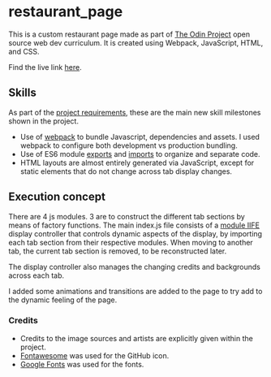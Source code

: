 # restaurant_page

This is a custom restaurant page made as part of [The Odin Project](https://www.theodinproject.com/dashboard) open source web dev curriculum. It is created using Webpack, JavaScript, HTML, and CSS. 

Find the live link [here](https://kaglet.github.io/restaurant_page/).

## Skills

As part of the [project requirements](https://www.theodinproject.com/lessons/node-path-javascript-restaurant-page#project-solution), these are the main new skill milestones shown in the project.

- Use of [webpack](https://webpack.js.org/) to bundle Javascript, dependencies and assets. I used webpack to configure both development vs production bundling.
- Use of ES6 module [exports](https://developer.mozilla.org/en-US/docs/web/javascript/reference/statements/export) and [imports](https://developer.mozilla.org/en-US/docs/Web/JavaScript/Reference/Statements/import) to organize and separate code. 
- HTML layouts are almost entirely generated via JavaScript, except for static elements that do not change across tab display changes.

## Execution concept

There are 4 js modules. 3 are to construct the different tab sections by means of factory functions. The main index.js file consists of a [module IIFE](https://developer.mozilla.org/en-US/docs/Glossary/IIFE) display controller that controls dynamic aspects of the display, by importing each tab section from their respective modules. When moving to another tab, the current tab section is removed, to be reconstructed later.

The display controller also manages the changing credits and backgrounds across each tab.

I added some animations and transitions are added to the page to try add to the dynamic feeling of the page. 

### Credits

- Credits to the image sources and artists are explicitly given within the project.
- [Fontawesome](https://fontawesome.com/) was used for the GitHub icon.
- [Google Fonts](https://fonts.google.com/?preview.text=ROCK%20PAPER%20SCISSORS&preview.text_type=custom) was used for the fonts.